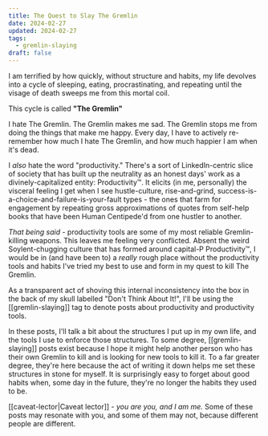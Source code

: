 ```yaml
---
title: The Quest to Slay The Gremlin
date: 2024-02-27
updated: 2024-02-27
tags:
  - gremlin-slaying
draft: false
---
```

I am terrified by how quickly, without structure and habits, my life devolves into a cycle of sleeping, eating, procrastinating, and repeating until the visage of death sweeps me from this mortal coil.

This cycle is called **"The Gremlin"**

I hate The Gremlin. The Gremlin makes me sad. The Gremlin stops me from doing the things that make me happy. Every day, I have to actively re-remember how much I hate The Gremlin, and how much happier I am when it's dead.

I *also* hate the word "productivity." There's a sort of LinkedIn-centric slice of society that has built up the neutrality as an honest days' work as a divinely-capitalized entity: Productivity™. It elicits (in me, personally) the visceral feeling I get when I see hustle-culture, rise-and-grind, success-is-a-choice-and-failure-is-your-fault types - the ones that farm for engagement by repeating gross approximations of quotes from self-help books that have been Human Centipede'd from one hustler to another.

*That being said* - productivity tools are some of my most reliable Gremlin-killing weapons. This leaves me feeling very conflicted. Absent the weird Soylent-chugging culture that has formed around capital-P Productivity™, I would be in (and have been to) a *really* rough place without the productivity tools and habits I've tried my best to use and form in my quest to kill The Gremlin.

As a transparent act of shoving this internal inconsistency into the box in the back of my skull labelled "Don't Think About It!", I'll be using the [[gremlin-slaying]] tag to denote posts about productivity and productivity tools.

In these posts, I'll talk a bit about the structures I put up in my own life, and the tools I use to enforce those structures. To some degree, [[gremlin-slaying]] posts exist because I hope it might help another person who has their own Gremlin to kill and is looking for new tools to kill it. To a far greater degree, they're here because the act of writing it down helps me set these structures in stone for myself. It is surprisingly easy to forget about good habits when, some day in the future, they're no longer the habits they used to be.

[[caveat-lector|Caveat lector]] - *you are you, and I am me.* Some of these posts may resonate with you, and some of them may not, because different people are different.